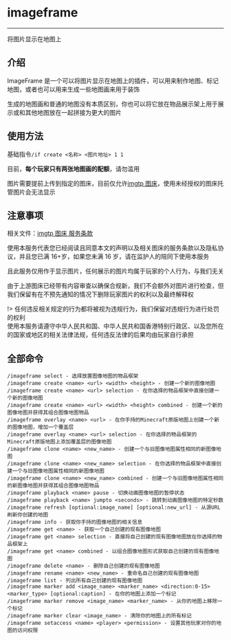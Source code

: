 # imageframe

---

将图片显示在地图上

## 介绍

ImageFrame 是一个可以将图片显示在地图上的插件，可以用来制作地图、标记地图，或者也可以用来生成一些地图画来用于装饰

生成的地图画和普通的地图没有本质区别，你也可以将它放在物品展示架上用于展示或和其他地图放在一起拼接为更大的图片

## 使用方法

基础指令`/if create <名称> <图片地址> 1 1`

目前，**每个玩家只有两张地图画的配额**，请勿滥用

图片需要提前上传到指定的图床，目前仅允许[imgtp 图床](https://www.imgtp.com/)，使用未经授权的图床托管图片会无法显示

## 注意事项

相关文件：[imgtp 图床 服务条款](https://imgtp.com/tos/)

使用本服务代表您已经阅读且同意本文的声明以及相关图床的服务条款以及隐私协议，并且您已满 16+岁，如果您未满 16 岁，请在监护人的陪同下使用本服务

且此服务仅用作于显示图片，任何展示的图片均属于玩家的个人行为，与我们无关

由于上游图床已经带有内容审查以确保合规新，我们不会额外对图片进行检查，但我们保留有在不预先通知的情况下删除玩家图片的权利以及最终解释权

!> 任何违反相关规定的行为都将被视为违规行为，我们保留对违规行为进行处罚的权利<br>使用本服务请遵守中华人民共和国、中华人民共和国香港特别行政区、以及您所在的国家或地区的相关法律法规，任何违反法律的后果均由玩家自行承担

## 全部命令

<!-- todo -->

```
/imageframe select - 选择放置图像地图的物品框架
/imageframe create <name> <url> <width> <height> - 创建一个新的图像地图
/imageframe create <name> <url> selection - 在你选择的物品框架中直接创建一个新的图像地图
/imageframe create <name> <url> <width> <height> combined - 创建一个新的图像地图并获得其组合图像地图物品
/imageframe overlay <name> <url> - 在你手持的Minecraft原版地图上创建一个新的图像地图，增加一个覆盖层
/imageframe overlay <name> <url> selection - 在你选择的物品框架的Minecraft原版地图上添加覆盖层的图像地图
/imageframe clone <name> <new_name> - 创建一个与旧图像地图属性相同的新图像地图
/imageframe clone <name> <new_name> selection - 在你选择的物品框架中直接创建一个与旧图像地图属性相同的新图像地图
/imageframe clone <name> <new_name> combined - 创建一个与旧图像地图属性相同的新图像地图并获得其组合图像地图物品
/imageframe playback <name> pause - 切换动画图像地图的暂停状态
/imageframe playback <name> jumpto <seconds> - 跳转到动画图像地图的特定秒数
/imageframe refresh [optional:image_name] [optional:new_url] - 从源URL刷新你创建的地图
/imageframe info - 获取你手持的图像地图的相关信息
/imageframe get <name> - 获取一个自己创建的现有图像地图
/imageframe get <name> selection - 直接将自己创建的现有图像地图放在你选择的物品框架上
/imageframe get <name> combined - 以组合图像地图形式获取自己创建的现有图像地图
/imageframe delete <name> - 删除自己创建的现有图像地图
/imageframe rename <name> <new_name> - 重命名自己创建的现有图像地图
/imageframe list - 列出所有自己创建的现有图像地图
/imageframe marker add <image_name> <marker_name> <direction:0-15> <marker_type> [optional:caption] - 在你的地图上添加一个标记
/imageframe marker remove <image_name> <marker_name> - 从你的地图上移除一个标记
/imageframe marker clear <image_name> - 清除你的地图上的所有标记
/imageframe setaccess <name> <player> <permission> - 设置其他玩家对你的地图的访问权限
```
